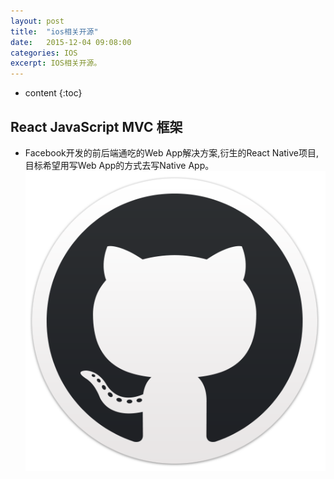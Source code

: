 ```yaml
---
layout: post
title:  "ios相关开源"
date:   2015-12-04 09:08:00
categories: IOS
excerpt: IOS相关开源。
---
```


* content
{:toc}

## React JavaScript MVC 框架
- Facebook开发的前后端通吃的Web App解决方案,衍生的React Native项目,目标希望用写Web App的方式去写Native App。  [![github][1]](https://github.com/facebook/react)

[1]: /img/github.png
